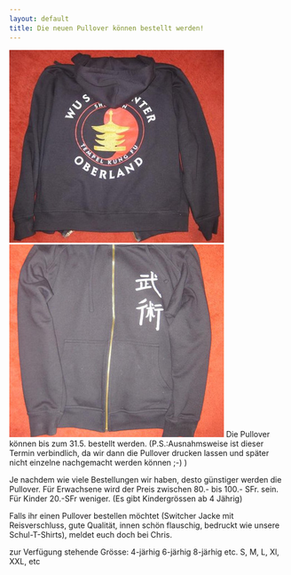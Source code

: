 ```yaml
---
layout: default
title: Die neuen Pullover können bestellt werden!
---
```


<img class="ifloat-left" src="/images/pullover/wu-shu-pullover-rueckseite.jpg" alt="Wu Shu Pullover">
<img class="ifloat-right" src="/images/pullover/wu-shu-pullover-vorderseite.jpg" alt="Wu Shu Pullover">
Die Pullover können bis zum 31.5. bestellt werden.  (P.S.:Ausnahmsweise ist dieser Termin verbindlich, da wir dann die Pullover drucken lassen und später nicht einzelne nachgemacht werden können ;-) )

Je nachdem wie viele Bestellungen wir haben, desto günstiger werden die Pullover. Für Erwachsene wird der Preis zwischen 80.- bis 100.- SFr. sein. Für Kinder 20.-SFr weniger. (Es gibt Kindergrössen ab 4 Jährig)

Falls ihr einen Pullover bestellen möchtet (Switcher Jacke mit Reisverschluss, gute Qualität, innen schön flauschig, bedruckt wie unsere Schul-T-Shirts), meldet euch doch bei Chris.

zur Verfügung stehende Grösse:
4-järhig
6-järhig
8-järhig
etc.
S, M, L, Xl, XXL, etc